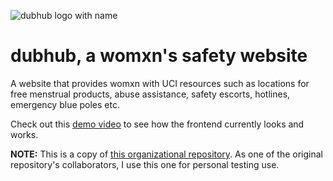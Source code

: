 ![dubhub logo with name](https://drive.google.com/uc?export=view&id=1z_92bazUaUdgyvjMKz4j8nfMA5neiaDw)
# dubhub, a womxn's safety website

A website that provides womxn with UCI resources such as locations for free menstrual products, abuse assistance, safety escorts, hotlines, emergency blue poles etc.

Check out this [demo video](https://drive.google.com/file/d/1Crny7plB_FdG3uAy7p4SYTa9jnwQ6keE/view?usp=sharing) to see how the frontend currently looks and works.

**NOTE:** This is a copy of [this organizational repository](https://github.com/ctc-uci/bp-women-safety). As one of the original repository's collaborators, I use this one for personal testing use.
